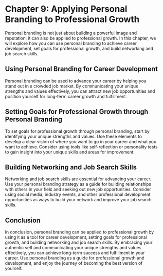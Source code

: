 Chapter 9: Applying Personal Branding to Professional Growth
============================================================

Personal branding is not just about building a powerful image and reputation; it can also be applied to professional growth. In this chapter, we will explore how you can use personal branding to achieve career development, set goals for professional growth, and build networking and job search skills.

Using Personal Branding for Career Development
----------------------------------------------

Personal branding can be used to advance your career by helping you stand out in a crowded job market. By communicating your unique strengths and values effectively, you can attract new job opportunities and position yourself for long-term career growth and fulfillment.

Setting Goals for Professional Growth through Personal Branding
---------------------------------------------------------------

To set goals for professional growth through personal branding, start by identifying your unique strengths and values. Use these elements to develop a clear vision of where you want to go in your career and what you want to achieve. Consider using tools like self-reflection or personality tests to gain insight into your unique skills and areas for improvement.

Building Networking and Job Search Skills
-----------------------------------------

Networking and job search skills are essential for advancing your career. Use your personal branding strategy as a guide for building relationships with others in your field and seeking out new job opportunities. Consider using social media, industry events, and other professional development opportunities as ways to build your network and improve your job search skills.

Conclusion
----------

In conclusion, personal branding can be applied to professional growth by using it as a tool for career development, setting goals for professional growth, and building networking and job search skills. By embracing your authentic self and communicating your unique strengths and values effectively, you can achieve long-term success and fulfillment in your career. Use personal branding as a guide for professional growth and development, and enjoy the journey of becoming the best version of yourself.
